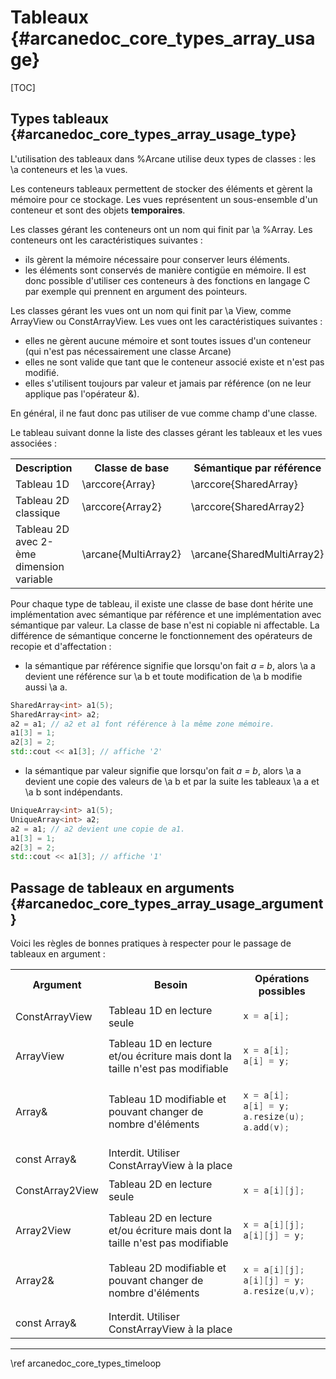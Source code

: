 ﻿# Tableaux {#arcanedoc_core_types_array_usage}

[TOC]

## Types tableaux {#arcanedoc_core_types_array_usage_type}

L'utilisation des tableaux dans %Arcane utilise deux types de
classes : les \a conteneurs et les \a vues.

Les conteneurs tableaux permettent de
stocker des éléments et gèrent la
mémoire pour ce stockage. Les vues représentent un sous-ensemble
d'un conteneur et sont des objets <strong>temporaires</strong>.

Les classes gérant les conteneurs ont un nom qui finit par \a
%Array. Les conteneurs ont les caractéristiques suivantes :
- ils gèrent la mémoire nécessaire pour conserver leurs éléments.
- les éléments sont conservés de manière contigüe en mémoire. Il est
donc possible d'utiliser ces conteneurs à des fonctions en langage C par
exemple qui prennent en argument des pointeurs. 

Les classes gérant les vues ont un nom qui finit par \a View, comme ArrayView
ou ConstArrayView. Les vues ont les caractéristiques suivantes :
- elles ne gèrent aucune mémoire et sont toutes issues d'un
conteneur (qui n'est pas nécessairement une classe Arcane)
- elles ne sont valide que tant que le conteneur associé existe et
n'est pas modifié.
- elles s'utilisent toujours par valeur et jamais par référence (on
ne leur applique pas l'opérateur &).

En général, il ne faut donc pas utiliser de vue comme champ d'une classe.

Le tableau suivant donne la liste des classes gérant les tableaux et
les vues associées :

<table>
<tr>
<th>Description</th>
<th>Classe de base</th>
<th>Sémantique par référence</th>
<th>Sémantique par valeur</th>
<th>Vue modifiable</th>
<th>Vue constante</th>
</tr>
<tr>
<td>Tableau 1D</td>
<td>\arccore{Array}</td>
<td>\arccore{SharedArray}</td>
<td>\arccore{UniqueArray}</td>
<td>\arccore{ArrayView}</td>
<td>\arccore{ConstArrayView}</td></tr>
<tr>
<td>Tableau 2D classique</td>
<td>\arccore{Array2}</td>
<td>\arccore{SharedArray2}</td>
<td>\arccore{UniqueArray2}</td>
<td>\arccore{Array2View}</td>
<td>\arccore{ConstArray2View}</td>
</tr>
<tr>
<td>Tableau 2D avec 2-ème dimension variable</td>
<td>\arcane{MultiArray2}</td>
<td>\arcane{SharedMultiArray2}</td>
<td>\arcane{UniqueMultiArray2}</td>
<td>\arcane{MultiArray2View}</td>
<td>\arcane{ConstMultiArray2View}</td>
</tr>
</table>

Pour chaque type de tableau, il existe une classe de base dont hérite
une implémentation avec sémantique par référence et une
implémentation avec sémantique par valeur. La classe de base n'est
ni copiable ni affectable. La différence de
sémantique concerne le fonctionnement des opérateurs de recopie et
d'affectation :
- la sémantique par référence signifie que lorsqu'on fait <em>a =
b</em>, alors \a a devient une référence sur \a b et toute modification de \a b modifie
aussi \a a.

```cpp
SharedArray<int> a1(5);
SharedArray<int> a2;
a2 = a1; // a2 et a1 font référence à la même zone mémoire.
a1[3] = 1;
a2[3] = 2;
std::cout << a1[3]; // affiche '2'
```

- la sémantique par valeur signifie que lorsqu'on fait <em>a =
b</em>, alors \a a devient une copie des valeurs de \a b et par la suite les
tableaux \a a et \a b sont indépendants.

```cpp
UniqueArray<int> a1(5);
UniqueArray<int> a2;
a2 = a1; // a2 devient une copie de a1.
a1[3] = 1;
a2[3] = 2;
std::cout << a1[3]; // affiche '1'
```

## Passage de tableaux en arguments {#arcanedoc_core_types_array_usage_argument}

Voici les règles de bonnes pratiques à respecter pour le passage de tableaux en argument :

<table>

<tr>
<th>Argument</th>
<th>Besoin</th>
<th>Opérations possibles</th>
</tr>
<tr>
<td>ConstArrayView</td>
<td>Tableau 1D en lecture seule</td>
<td>

```cpp
x = a[i];
```

</td>
</tr>
<tr>
<td>ArrayView</td>
<td>Tableau 1D en lecture et/ou écriture mais dont la taille n'est
pas modifiable</td> 
<td>

```cpp
x = a[i];
a[i] = y;
```

</td>
</tr>
<tr>
<td>Array&</td>
<td>Tableau 1D modifiable et pouvant changer de nombre d'éléments</td>
<td>

```cpp
x = a[i];
a[i] = y;
a.resize(u);
a.add(v);
```

</td>
</tr>
<tr>
<td>const Array&</td>
<td>Interdit. Utiliser ConstArrayView à la place</td>
<td></td>
</tr>
<tr>
<td>ConstArray2View</td>
<td>Tableau 2D en lecture seule</td>
<td>

```cpp
x = a[i][j];
```

</td>
</tr>
<tr>
<td>Array2View</td>
<td>Tableau 2D en lecture et/ou écriture mais dont la taille n'est pas modifiable</td>
<td>

```cpp
x = a[i][j];
a[i][j] = y;
```

</td>
</tr>
<tr>
<td>Array2&</td>
<td>Tableau 2D modifiable et pouvant changer de nombre d'éléments</td>
<td>

```cpp
x = a[i][j];
a[i][j] = y;
a.resize(u,v);
```

</td>
</tr>
<tr>
<td>const Array&</td>
<td>Interdit. Utiliser ConstArrayView à la place</td>
<td></td>
</tr>
</table>

____

<div class="section_buttons">
<span class="back_section_button">
\ref arcanedoc_core_types_timeloop
</span>
<!-- <span class="next_section_button">
\ref arcanedoc_core_types_axl_caseoptions
</span> -->
</div>
